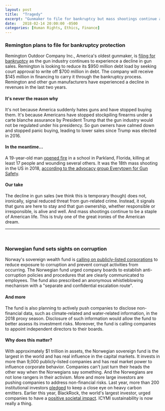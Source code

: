 ```yaml
---
layout: post
title:  "Tragedy"
excerpt: "Gunmaker to file for bankruptcy but mass shootings continue anyway. Norwegian fund urges firms to fight corruption."
date:   2018-02-14 20:00:00 -0500
categories: [Human Rights, Ethics, Finance]
---
```


### Remington plans to file for bankruptcy protection

Remington Outdoor Company Inc., America's oldest gunmaker, is <a href="https://www.reuters.com/article/us-remingtonoutdoor-bankruptcy/u-s-gunmaker-remington-reaches-deal-with-creditors-to-file-for-bankruptcy-idUSKBN1FW23Q" target="_blank">filing for bankruptcy</a> as the gun industry continues to experience a decline in gun sales. Remington is looking to reduce its $950 million debt load by seeking court approval to write off $700 million in debt. The company will receive $145 million in financing to carry it through the bankruptcy process. Remington and other gun manufacturers have experienced a decline in revenues in the last two years.

#### It's never the reason why

It's not because America suddenly hates guns and have stopped buying them. It's because Americans have stopped stockpiling firearms under a carte blanche assurance by President Trump that the gun industry would not be regulated under his presidency. So gun owners have calmed down and stopped panic buying, leading to lower sales since Trump was elected in 2016.

#### In the meantime...

A 19-year-old man <a href="https://www.nbcnews.com/news/us-news/police-respond-shooting-parkland-florida-high-school-n848101" target="_blank">opened fire</a> in a school in Parkland, Florida, killing at least 17 people and wounding several others. It was the 18th mass shooting in the US in 2018, <a href="https://everytownresearch.org/school-shootings/5852/" target="_blank">according to the advocacy group Everytown for Gun Safety</a>.  

#### Our take

The decline in gun sales (we think this is temporary though) does not, ironically, signal reduced threat from gun-related crime. Instead, it signals that guns are here to stay and that gun ownership, whether responsible or irresponsible, is alive and well. And mass shootings continue to be a staple of American life. This is truly one of the great ironies of the American dream. 

* * *
<br />

### Norwegian fund sets sights on corruption

Norway's sovereign wealth fund is <a href="https://www.reuters.com/article/norway-swf/norway-wealth-fund-to-firms-fight-corruption-idUSO9N1OT003" target="_blank">calling on publicly-listed corporations</a> to reduce exposure to corruption and prevent corrupt activities from occurring. The Norwegian fund urged company boards to establish anti-corruption policies and procedures that are clearly communicated to employees. The fund also prescribed an anonymous whistleblowing mechanism with a "separate and confidential escalation route".

#### And more

The fund is also planning to actively push companies to disclose non-financial data, such as climate-related and water-related information, in the 2018 proxy season. Disclosure of such information would allow the fund to better assess its investment risks. Moreover, the fund is calling companies to appoint independent directors to their boards.

#### Why does this matter?

With approximately $1 trillion in assets, the Norwegian sovereign fund is the largest in the world and has real influence in the capital markets. It invests in more than 9,000 publicly-listed companies and has real market power to influence corporate behavior. Companies can't just turn their heads the other way when the Norwegians say something. And the Norwegians are not lone rangers in their activism. More and more large investors are pushing companies to address non-financial risks. Last year, more than 200 institutional investors <a href="https://www.sustainabilitymatters.info/ethics/environment/human%20rights/2017/12/13/net-neutrality.html" target="_blank">pledged</a> to keep a close eye on heavy carbon emitters. Earlier this year, BlackRock, the world's largest investor, urged companies to have a <a href="https://www.sustainabilitymatters.info/finance/csr/environment/2018/01/16/Blackrock-China.html" target="_blank">positive societal impact</a>. ICYMI sustainability is now really a thing.
